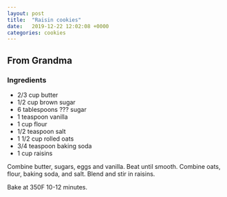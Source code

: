 ```yaml
---
layout: post
title:  "Raisin cookies"
date:   2019-12-22 12:02:08 +0000
categories: cookies
---
```


## From Grandma
### Ingredients
* 2/3 cup butter
* 1/2 cup brown sugar
* 6 tablespoons ??? sugar
* 1 teaspoon vanilla
* 1 cup flour
* 1/2 teaspoon salt
* 1 1/2 cup rolled oats
* 3/4 teaspoon baking soda
* 1 cup raisins


Combine butter, sugars, eggs and vanilla. Beat until smooth. Combine oats, flour, baking soda, and salt. Blend and stir in raisins.


Bake at 350F 10-12 minutes.
